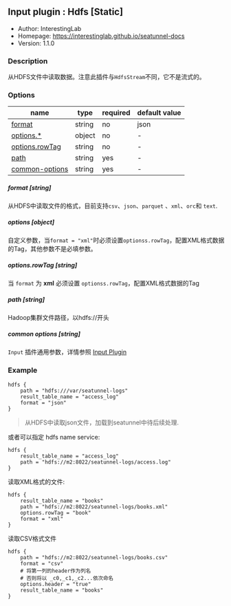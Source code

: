 ## Input plugin : Hdfs [Static]

* Author: InterestingLab
* Homepage: https://interestinglab.github.io/seatunnel-docs
* Version: 1.1.0

### Description

从HDFS文件中读取数据。注意此插件与`HdfsStream`不同，它不是流式的。


### Options

| name | type | required | default value |
| --- | --- | --- | --- |
| [format](#format-string) | string | no | json |
| [options.*](#options-object) | object | no | - |
| [options.rowTag](#optionsrowTag-string) | string | no | - |
| [path](#path-string) | string | yes | - |
| [common-options](#common-options-string)| string | yes | - |

##### format [string]

从HDFS中读取文件的格式，目前支持`csv`、`json`、`parquet` 、`xml`、`orc`和 `text`.


##### options [object]

自定义参数，当`format = "xml"`时必须设置`optionss.rowTag`，配置XML格式数据的Tag，其他参数不是必填参数。


##### options.rowTag [string]

当 `format` 为 **xml** 必须设置 `optionss.rowTag`，配置XML格式数据的Tag


##### path [string]

Hadoop集群文件路径，以hdfs://开头

##### common options [string]

`Input` 插件通用参数，详情参照 [Input Plugin](/zh-cn/v1/configuration/input-plugin)



### Example

```
hdfs {
    path = "hdfs:///var/seatunnel-logs"
    result_table_name = "access_log"
    format = "json"
}
```

> 从HDFS中读取json文件，加载到seatunnel中待后续处理.


或者可以指定 hdfs name service:

```
hdfs {
    result_table_name = "access_log"
    path = "hdfs://m2:8022/seatunnel-logs/access.log"
}
```

读取XML格式的文件:

```
hdfs {
    result_table_name = "books"
    path = "hdfs://m2:8022/seatunnel-logs/books.xml"
    options.rowTag = "book"
    format = "xml"
}
```

读取CSV格式文件

```
hdfs {
    path = "hdfs://m2:8022/seatunnel-logs/books.csv"
    format = "csv"
    # 将第一列的header作为列名
    # 否则将以 _c0,_c1,_c2...依次命名
    options.header = "true"
    result_table_name = "books"
}
```
